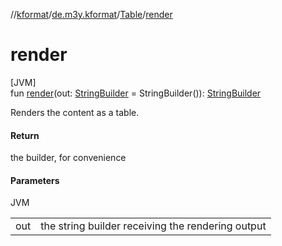 //[kformat](../../../index.md)/[de.m3y.kformat](../index.md)/[Table](index.md)/[render](render.md)

# render

[JVM]\
fun [render](render.md)(out: [StringBuilder](https://kotlinlang.org/api/core/kotlin-stdlib/kotlin.text/-string-builder/index.html) = StringBuilder()): [StringBuilder](https://kotlinlang.org/api/core/kotlin-stdlib/kotlin.text/-string-builder/index.html)

Renders the content as a table.

#### Return

the builder, for convenience

#### Parameters

JVM

| | |
|---|---|
| out | the string builder receiving the rendering output |